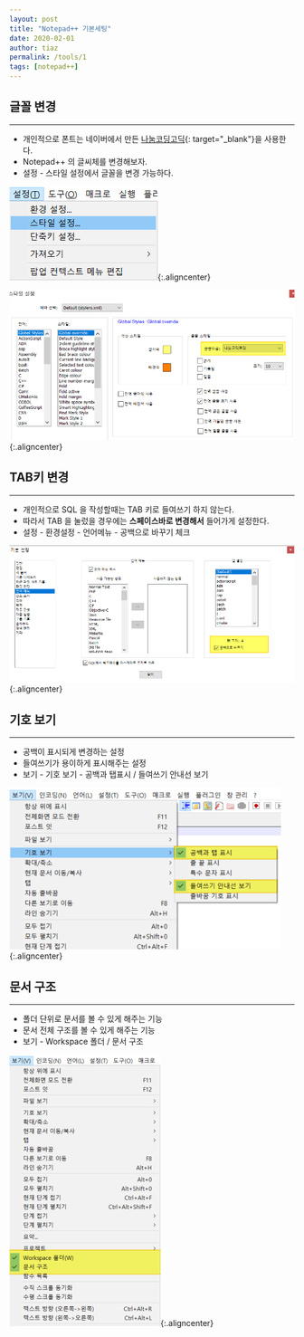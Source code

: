 ```yaml
---
layout: post
title: "Notepad++ 기본세팅"
date: 2020-02-01
author: tiaz
permalink: /tools/1
tags: [notepad++]
---
```

## 글꼴 변경
---
- 개인적으로 폰트는 네이버에서 만든 [나눔코딩고딕](https://github.com/naver/nanumfont/blob/master/README.md){: target="_blank"}을 사용한다.
- Notepad++ 의 글씨체를 변경해보자.
- 설정 - 스타일 설정에서 글꼴을 변경 가능하다.

!["Notepad++"](/assets/img/content/tools/Notepad-06.png){:.aligncenter}

!["Notepad++"](/assets/img/content/tools/Notepad-07.png){:.aligncenter}

## TAB키 변경
---
- 개인적으로 SQL 을 작성할때는 TAB 키로 들여쓰기 하지 않는다.
- 따라서 TAB 을 눌렀을 경우에는 **스페이스바로 변경해서** 들어가게 설정한다.
- 설정 - 환경설정 - 언어메뉴 - 공백으로 바꾸기 체크

!["Notepad++"](/assets/img/content/tools/Notepad-02.png){:.aligncenter}

## 기호 보기
---
- 공백이 표시되게 변경하는 설정
- 들여쓰기가 용이하게 표시해주는 설정
- 보기 - 기호 보기 - 공백과 탭표시 / 들여쓰기 안내선 보기

!["Notepad++"](/assets/img/content/tools/Notepad-03.png){:.aligncenter}

## 문서 구조
---
- 폴더 단위로 문서를 볼 수 있게 해주는 기능
- 문서 전체 구조를 볼 수 있게 해주는 기능
- 보기 - Workspace 폴더 / 문서 구조

!["Notepad++"](/assets/img/content/tools/Notepad-04.png){:.aligncenter}